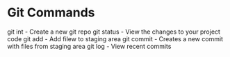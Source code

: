 # Git Commands

git int - Create a new git repo
git status - View the changes to your project code
git add - Add filew to staging area
git commit - Creates a new commit with files from staging area
git log - View recent commits